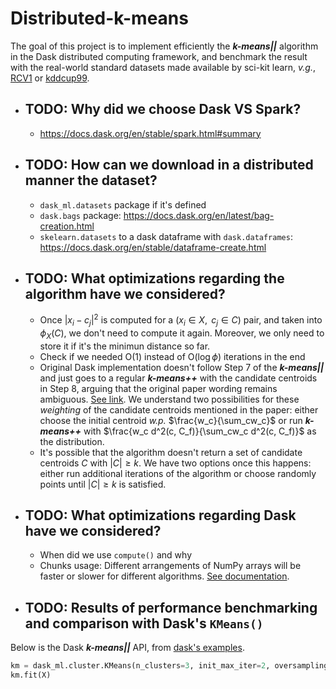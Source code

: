 # Distributed-k-means
The goal of this project is to implement efficiently the **_k-means||_** algorithm in the Dask distributed computing framework, and benchmark the result with the real-world standard datasets made available by sci-kit learn, _v.g._, [RCV1](https://scikit-learn.org/stable/datasets/real_world.html#rcv1-dataset) or [kddcup99](https://scikit-learn.org/stable/datasets/real_world.html#kddcup-99-dataset). 

- ## TODO: Why did we choose Dask VS Spark?
  - https://docs.dask.org/en/stable/spark.html#summary
- ## TODO: How can we download in a distributed manner the dataset?
  - ``dask_ml.datasets`` package if it's defined
  - ``dask.bags`` package: https://docs.dask.org/en/latest/bag-creation.html
  - ``skelearn.datasets`` to a dask dataframe with ``dask.dataframes``: https://docs.dask.org/en/stable/dataframe-create.html
- ## TODO: What optimizations regarding the algorithm have we considered?
    - Once $|x_i-c_j|^2$ is computed for a $(x_i \in X,\text{ } c_j \in C)$ pair, and taken into $\phi_X(C)$, we don't need to compute it again. Moreover, we only need to store it if it's the minimun distance so far.
    - Check if we needed O(1) instead of O($\log\phi$) iterations in the end
    - Original Dask implementation doesn't follow Step 7 of the **_k-means||_** and just goes to a regular **_k-means++_** with the candidate centroids in Step 8, arguing that the original paper wording remains ambiguous. [See link](https://github.com/dask/dask-ml/blob/main/dask_ml/cluster/k_means.py#L470). We understand two possibilities for these _weighting_ of the candidate centroids mentioned in the paper: either choose the initial centroid _w.p._ $\frac{w_c}{\sum_cw_c}$ or run **_k-means++_** with $\frac{w_c d^2(c, C_f)}{\sum_cw_c d^2(c, C_f)}$ as the distribution.
    - It's possible that the algorithm doesn't return a set of candidate centroids $C$ with $|C| \geq k$. We have two options once this happens: either run additional iterations of the algorithm or choose randomly points until $|C| \geq k$ is satisfied.
- ## TODO: What optimizations regarding Dask have we considered?
  - When did we use ``compute()`` and why
  - Chunks usage: Different arrangements of NumPy arrays will be faster or slower for different algorithms. [See documentation](https://docs.dask.org/en/stable/array-chunks.html).
- ## TODO: Results of performance benchmarking and comparison with Dask's ``KMeans()``
Below is the Dask **_k-means||_** API, from [dask's examples](https://examples.dask.org/machine-learning/training-on-large-datasets.html?highlight=k%20means).
``` python
km = dask_ml.cluster.KMeans(n_clusters=3, init_max_iter=2, oversampling_factor=10)
km.fit(X)
```
 
